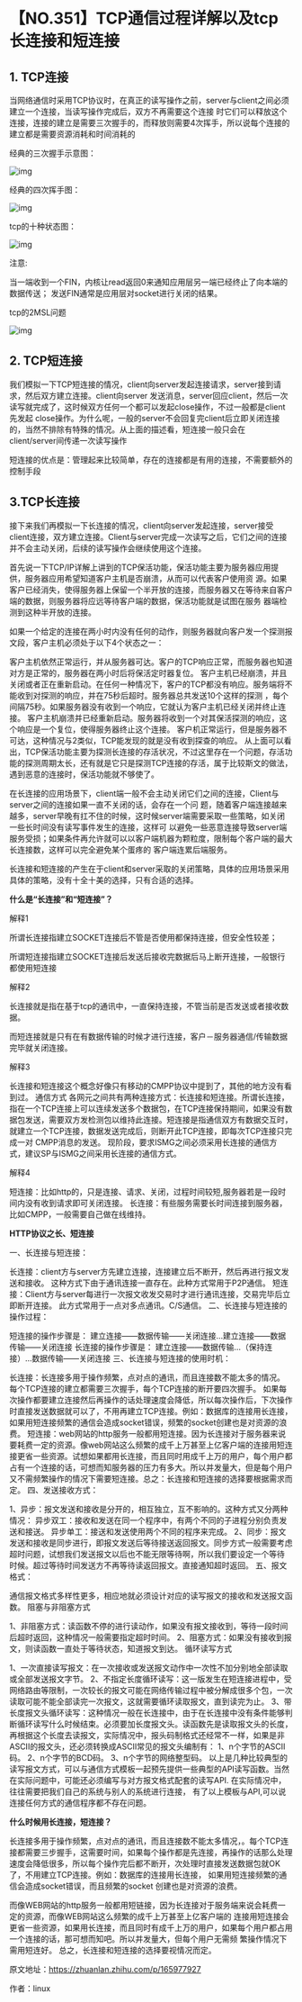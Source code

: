 # 【NO.351】TCP通信过程详解以及tcp长连接和短连接

## **1. TCP连接**

当网络通信时采用TCP协议时，在真正的读写操作之前，server与client之间必须建立一个连接，当读写操作完成后，双方不再需要这个连接 时它们可以释放这个连接，连接的建立是需要三次握手的，而释放则需要4次挥手，所以说每个连接的建立都是需要资源消耗和时间消耗的

经典的三次握手示意图： 

![img](https://pic1.zhimg.com/80/v2-962ac7137ec361006e7712449ede2a00_720w.webp)



经典的四次挥手图： 

![img](https://pic4.zhimg.com/80/v2-9a7535774ab3f2cd3388c67d341f6fcb_720w.webp)



tcp的十种状态图： 

![img](https://pic1.zhimg.com/80/v2-548450728f841a0d593ab683d7065b58_720w.webp)



注意:

当一端收到一个FIN，内核让read返回0来通知应用层另一端已经终止了向本端的数据传送； 
发送FIN通常是应用层对socket进行关闭的结果。

tcp的2MSL问题 

![img](https://pic1.zhimg.com/80/v2-97667acaa84a37f46e7ebdab75648ac4_720w.webp)



## **2. TCP短连接**

我们模拟一下TCP短连接的情况，client向server发起连接请求，server接到请求，然后双方建立连接。client向server 发送消息，server回应client，然后一次读写就完成了，这时候双方任何一个都可以发起close操作，不过一般都是client先发起 close操作。为什么呢，一般的server不会回复完client后立即关闭连接的，当然不排除有特殊的情况。从上面的描述看，短连接一般只会在 client/server间传递一次读写操作

短连接的优点是：管理起来比较简单，存在的连接都是有用的连接，不需要额外的控制手段

## **3.TCP长连接**

接下来我们再模拟一下长连接的情况，client向server发起连接，server接受client连接，双方建立连接。Client与server完成一次读写之后，它们之间的连接并不会主动关闭，后续的读写操作会继续使用这个连接。

首先说一下TCP/IP详解上讲到的TCP保活功能，保活功能主要为服务器应用提供，服务器应用希望知道客户主机是否崩溃，从而可以代表客户使用资 源。如果客户已经消失，使得服务器上保留一个半开放的连接，而服务器又在等待来自客户端的数据，则服务器将应远等待客户端的数据，保活功能就是试图在服务 器端检测到这种半开放的连接。

如果一个给定的连接在两小时内没有任何的动作，则服务器就向客户发一个探测报文段，客户主机必须处于以下4个状态之一：

客户主机依然正常运行，并从服务器可达。客户的TCP响应正常，而服务器也知道对方是正常的，服务器在两小时后将保活定时器复位。 
客户主机已经崩溃，并且关闭或者正在重新启动。在任何一种情况下，客户的TCP都没有响应。服务端将不能收到对探测的响应，并在75秒后超时。服务器总共发送10个这样的探测 ，每个间隔75秒。如果服务器没有收到一个响应，它就认为客户主机已经关闭并终止连接。 
客户主机崩溃并已经重新启动。服务器将收到一个对其保活探测的响应，这个响应是一个复位，使得服务器终止这个连接。 
客户机正常运行，但是服务器不可达，这种情况与2类似，TCP能发现的就是没有收到探查的响应。 
从上面可以看出，TCP保活功能主要为探测长连接的存活状况，不过这里存在一个问题，存活功能的探测周期太长，还有就是它只是探测TCP连接的存活，属于比较斯文的做法，遇到恶意的连接时，保活功能就不够使了。

在长连接的应用场景下，client端一般不会主动关闭它们之间的连接，Client与server之间的连接如果一直不关闭的话，会存在一个问 题，随着客户端连接越来越多，server早晚有扛不住的时候，这时候server端需要采取一些策略，如关闭一些长时间没有读写事件发生的连接，这样可 以避免一些恶意连接导致server端服务受损；如果条件再允许就可以以客户端机器为颗粒度，限制每个客户端的最大长连接数，这样可以完全避免某个蛋疼的 客户端连累后端服务。

长连接和短连接的产生在于client和server采取的关闭策略，具体的应用场景采用具体的策略，没有十全十美的选择，只有合适的选择。

**什么是“长连接”和“短连接”？**

解释1

所谓长连接指建立SOCKET连接后不管是否使用都保持连接，但安全性较差；

所谓短连接指建立SOCKET连接后发送后接收完数据后马上断开连接，一般银行都使用短连接

解释2

长连接就是指在基于tcp的通讯中，一直保持连接，不管当前是否发送或者接收数据。

而短连接就是只有在有数据传输的时候才进行连接，客户－服务器通信/传输数据完毕就关闭连接。

解释3

长连接和短连接这个概念好像只有移动的CMPP协议中提到了，其他的地方没有看到过。 
通信方式 
各网元之间共有两种连接方式：长连接和短连接。所谓长连接，指在一个TCP连接上可以连续发送多个数据包，在TCP连接保持期间，如果没有数据包发送，需要双方发检测包以维持此连接。短连接是指通信双方有数据交互时，就建立一个TCP连接，数据发送完成后，则断开此TCP连接，即每次TCP连接只完成一对 CMPP消息的发送。 
现阶段，要求ISMG之间必须采用长连接的通信方式，建议SP与ISMG之间采用长连接的通信方式。

解释4

短连接：比如http的，只是连接、请求、关闭，过程时间较短,服务器若是一段时间内没有收到请求即可关闭连接。 
长连接：有些服务需要长时间连接到服务器，比如CMPP，一般需要自己做在线维持。

**HTTP协议之长、短连接**

一、长连接与短连接：

长连接：client方与server方先建立连接，连接建立后不断开，然后再进行报文发送和接收。 
这种方式下由于通讯连接一直存在。此种方式常用于P2P通信。 
短连接：Client方与server每进行一次报文收发交易时才进行通讯连接，交易完毕后立即断开连接。 
此方式常用于一点对多点通讯。C/S通信。 
二、长连接与短连接的操作过程：

短连接的操作步骤是： 
建立连接——数据传输——关闭连接…建立连接——数据传输——关闭连接 
长连接的操作步骤是： 
建立连接——数据传输…（保持连接）…数据传输——关闭连接 
三、长连接与短连接的使用时机：

长连接：长连接多用于操作频繁，点对点的通讯，而且连接数不能太多的情况。 
每个TCP连接的建立都需要三次握手，每个TCP连接的断开要四次握手。 
如果每次操作都要建立连接然后再操作的话处理速度会降低，所以每次操作后，下次操作时直接发送数据就可以了，不用再建立TCP连接。例如：数据库的连接用长连接，如果用短连接频繁的通信会造成socket错误，频繁的socket创建也是对资源的浪费。 
短连接：web网站的http服务一般都用短连接。因为长连接对于服务器来说要耗费一定的资源。像web网站这么频繁的成千上万甚至上亿客户端的连接用短连接更省一些资源。试想如果都用长连接，而且同时用成千上万的用户，每个用户都占有一个连接的话，可想而知服务器的压力有多大。所以并发量大，但是每个用户又不需频繁操作的情况下需要短连接。总之：长连接和短连接的选择要根据需求而定。 
四、发送接收方式：

1、异步：报文发送和接收是分开的，相互独立，互不影响的。这种方式又分两种情况： 
异步双工：接收和发送在同一个程序中，有两个不同的子进程分别负责发送和接送。 
异步单工：接送和发送使用两个不同的程序来完成。 
2、同步：报文发送和接收是同步进行，即报文发送后等待接送返回报文。同步方式一般需要考虑超时问题，试想我们发送报文以后也不能无限等待啊，所以我们要设定一个等待 
时候。超过等待时间发送方不再等待读返回报文。直接通知超时返回。 
五、报文格式：

通信报文格式多样性更多，相应地就必须设计对应的读写报文的接收和发送报文函数。 
阻塞与非阻塞方式

1、非阻塞方式：读函数不停的进行读动作，如果没有报文接收到，等待一段时间后超时返回，这种情况一般需要指定超时时间。 
2、阻塞方式：如果没有接收到报文，则读函数一直处于等待状态，知道报文到达。 
循环读写方式

1、一次直接读写报文：在一次接收或发送报文动作中一次性不加分别地全部读取或全部发送报文字节。 
2、不指定长度循环读写：这一版发生在短连接进程中，受网络路由等限制，一次较长的报文可能在网络传输过程中被分解成很多个包，一次读取可能不能全部读完一次报文，这就需要循环读取报文，直到读完为止。 
3、带长度报文头循环读写：这种情况一般在长连接中，由于在长连接中没有条件能够判断循环读写什么时候结束。必须要加长度报文头。读函数先是读取报文头的长度，再根据这个长度去读报文，实际情况中，报头码制格式还经常不一样，如果是非ASCII的报文头，还必须转换成ASCII常见的报文头编制有： 
1、n个字节的ASCII码。 
2、n个字节的BCD码。 
3、n个字节的网络整型码。 
以上是几种比较典型的读写报文方式，可以与通信方式模板一起预先提供一些典型的API读写函数。当然在实际问题中，可能还必须编写与对方报文格式配套的读写API. 在实际情况中，往往需要把我们自己的系统与别人的系统进行连接， 有了以上模板与API,可以说连接任何方式的通信程序都不存在问题。

**什么时候用长连接，短连接？**

长连接多用于操作频繁，点对点的通讯，而且连接数不能太多情况，。每个TCP连接都需要三步握手，这需要时间，如果每个操作都是先连接，再操作的话那么处理速度会降低很多，所以每个操作完后都不断开，次处理时直接发送数据包就OK了，不用建立TCP连接。例如：数据库的连接用长连接， 如果用短连接频繁的通信会造成socket错误，而且频繁的socket 创建也是对资源的浪费。

而像WEB网站的http服务一般都用短链接，因为长连接对于服务端来说会耗费一定的资源，而像WEB网站这么频繁的成千上万甚至上亿客户端的 连接用短连接会更省一些资源，如果用长连接，而且同时有成千上万的用户，如果每个用户都占用一个连接的话，那可想而知吧。所以并发量大，但每个用户无需频 繁操作情况下需用短连好。 
总之，长连接和短连接的选择要视情况而定。

原文地址：https://zhuanlan.zhihu.com/p/165977927

作者：linux